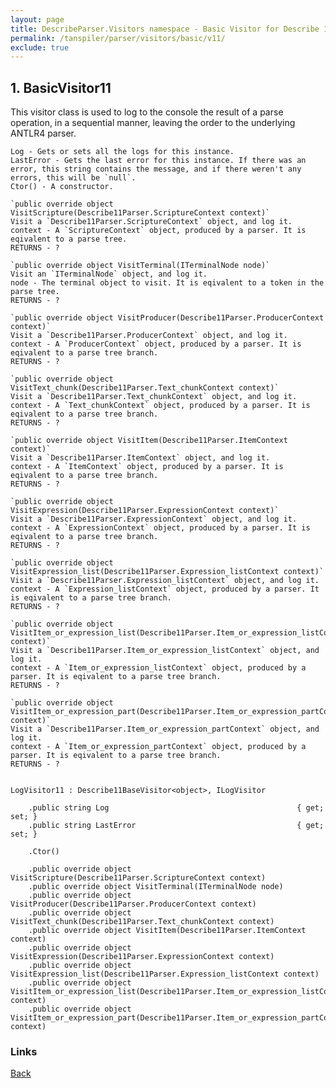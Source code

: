 ```yaml
---
layout: page
title: DescribeParser.Visitors namespace - Basic Visitor for Describe 1.1
permalink: /tanspiler/parser/visitors/basic/v11/
exclude: true
---
```

## 1. BasicVisitor11

This visitor class is used to log to the console the result of a parse operation, in a sequential manner, leaving the order to the underlying ANTLR4 parser.

	Log - Gets or sets all the logs for this instance.
	LastError - Gets the last error for this instance. If there was an error, this string contains the message, and if there weren't any errors, this will be `null`.
	Ctor() - A constructor.

	`public override object VisitScripture(Describe11Parser.ScriptureContext context)`
	Visit a `Describe11Parser.ScriptureContext` object, and log it.
	context - A `ScriptureContext` object, produced by a parser. It is eqivalent to a parse tree.
	RETURNS - ?

	`public override object VisitTerminal(ITerminalNode node)`
	Visit an `ITerminalNode` object, and log it.
	node - The terminal object to visit. It is eqivalent to a token in the parse tree.
	RETURNS - ?

	`public override object VisitProducer(Describe11Parser.ProducerContext context)`
	Visit a `Describe11Parser.ProducerContext` object, and log it.
	context - A `ProducerContext` object, produced by a parser. It is eqivalent to a parse tree branch.
	RETURNS - ?

	`public override object VisitText_chunk(Describe11Parser.Text_chunkContext context)`
	Visit a `Describe11Parser.Text_chunkContext` object, and log it.
	context - A `Text_chunkContext` object, produced by a parser. It is eqivalent to a parse tree branch.
	RETURNS - ?

	`public override object VisitItem(Describe11Parser.ItemContext context)`
	Visit a `Describe11Parser.ItemContext` object, and log it.
	context - A `ItemContext` object, produced by a parser. It is eqivalent to a parse tree branch.
	RETURNS - ?

	`public override object VisitExpression(Describe11Parser.ExpressionContext context)`
	Visit a `Describe11Parser.ExpressionContext` object, and log it.
	context - A `ExpressionContext` object, produced by a parser. It is eqivalent to a parse tree branch.
	RETURNS - ?

	`public override object VisitExpression_list(Describe11Parser.Expression_listContext context)`
	Visit a `Describe11Parser.Expression_listContext` object, and log it.
	context - A `Expression_listContext` object, produced by a parser. It is eqivalent to a parse tree branch.
	RETURNS - ?

	`public override object VisitItem_or_expression_list(Describe11Parser.Item_or_expression_listContext context)`
	Visit a `Describe11Parser.Item_or_expression_listContext` object, and log it.
	context - A `Item_or_expression_listContext` object, produced by a parser. It is eqivalent to a parse tree branch.
	RETURNS - ?

	`public override object VisitItem_or_expression_part(Describe11Parser.Item_or_expression_partContext context)`
	Visit a `Describe11Parser.Item_or_expression_partContext` object, and log it.
	context - A `Item_or_expression_partContext` object, produced by a parser. It is eqivalent to a parse tree branch.
	RETURNS - ?


	LogVisitor11 : Describe11BaseVisitor<object>, ILogVisitor

		.public string Log                                          { get; set; }
		.public string LastError                                    { get; set; }

		.Ctor()

		.public override object VisitScripture(Describe11Parser.ScriptureContext context)
		.public override object VisitTerminal(ITerminalNode node)
		.public override object VisitProducer(Describe11Parser.ProducerContext context)
		.public override object VisitText_chunk(Describe11Parser.Text_chunkContext context)
		.public override object VisitItem(Describe11Parser.ItemContext context)
		.public override object VisitExpression(Describe11Parser.ExpressionContext context)
		.public override object VisitExpression_list(Describe11Parser.Expression_listContext context)
		.public override object VisitItem_or_expression_list(Describe11Parser.Item_or_expression_listContext context)
		.public override object VisitItem_or_expression_part(Describe11Parser.Item_or_expression_partContext context)


### Links
[Back](/tanspiler/parser/visitors/)